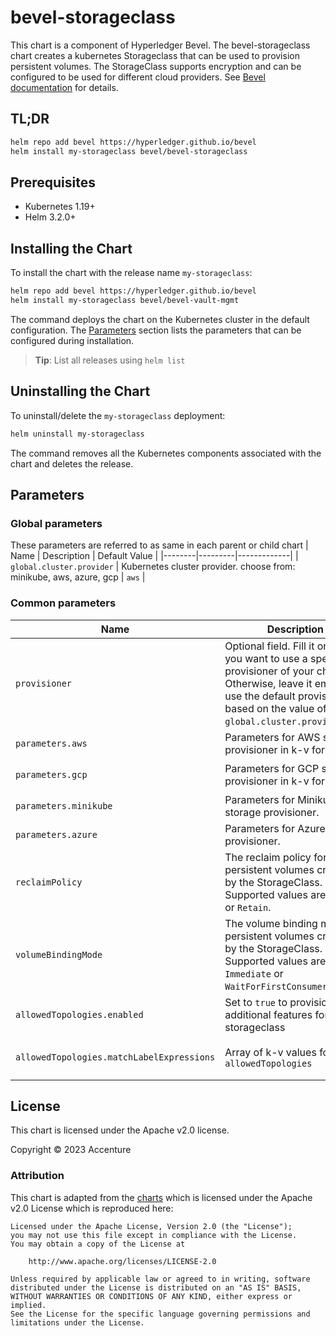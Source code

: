 [//]: # (##############################################################################################)
[//]: # (Copyright Accenture. All Rights Reserved.)
[//]: # (SPDX-License-Identifier: Apache-2.0)
[//]: # (##############################################################################################)
# bevel-storageclass

This chart is a component of Hyperledger Bevel. The bevel-storageclass chart creates a kubernetes Storageclass that can be used to provision persistent volumes. The StorageClass supports encryption and can be configured to be used for different cloud providers. See [Bevel documentation](https://hyperledger-bevel.readthedocs.io/en/latest/) for details.

## TL;DR

```bash
helm repo add bevel https://hyperledger.github.io/bevel
helm install my-storageclass bevel/bevel-storageclass
```

## Prerequisites

- Kubernetes 1.19+
- Helm 3.2.0+

## Installing the Chart

To install the chart with the release name `my-storageclass`:

```bash
helm repo add bevel https://hyperledger.github.io/bevel
helm install my-storageclass bevel/bevel-vault-mgmt
```

The command deploys the chart on the Kubernetes cluster in the default configuration. The [Parameters](#parameters) section lists the parameters that can be configured during installation.

> **Tip**: List all releases using `helm list`

## Uninstalling the Chart

To uninstall/delete the `my-storageclass` deployment:

```bash
helm uninstall my-storageclass
```

The command removes all the Kubernetes components associated with the chart and deletes the release.

## Parameters

### Global parameters

These parameters are referred to as same in each parent or child chart
| Name   | Description  | Default Value |
|--------|---------|-------------|
| `global.cluster.provider` | Kubernetes cluster provider. choose from: minikube, aws, azure, gcp | `aws`  |

### Common parameters

| Name | Description    | Default Value     |
| -------------| ---------------------| -------------     |
| `provisioner`  | Optional field. Fill it only if you want to use a specific provisioner of your choice.<br>Otherwise, leave it empty to use the default provisioner based on the value of `global.cluster.provider`field.  | `""`   |
| `parameters.aws`       | Parameters for AWS storage provisioner in k-v format.  | `encrypted: "true"`  |
| `parameters.gcp`       | Parameters for GCP storage provisioner in k-v format.        | `type: pd-standard`<br>`fstype: ext4`<br>`replicationtype: none` |
| `parameters.minikube`  | Parameters for Minikube storage provisioner.   | `encrypted: "true"`   |
| `parameters.azure`  | Parameters for Azure storage provisioner.   | `skuName: StandardSSD_LRS`<br>`kind: Managed`   |
| `reclaimPolicy`   | The reclaim policy for persistent volumes created by the StorageClass. Supported values are: `Delete` or `Retain`. | `Delete`        |
| `volumeBindingMode`| The volume binding mode for persistent volumes created by the StorageClass. Supported values are: `Immediate` or `WaitForFirstConsumer`.| `Immediate`  |
| `allowedTopologies.enabled` | Set to `true` to provision for additional features for the storageclass| `true` |
| `allowedTopologies.matchLabelExpressions` | Array of k-v values for `allowedTopologies`   | `- key: failure-domain.beta.kubernetes.io/zone`<br>`values:`<br>`- "eu-west-1a"` |


## License

This chart is licensed under the Apache v2.0 license.

Copyright &copy; 2023 Accenture

### Attribution

This chart is adapted from the [charts](https://hyperledger.github.io/bevel/) which is licensed under the Apache v2.0 License which is reproduced here:

```
Licensed under the Apache License, Version 2.0 (the "License");
you may not use this file except in compliance with the License.
You may obtain a copy of the License at

    http://www.apache.org/licenses/LICENSE-2.0

Unless required by applicable law or agreed to in writing, software
distributed under the License is distributed on an "AS IS" BASIS,
WITHOUT WARRANTIES OR CONDITIONS OF ANY KIND, either express or implied.
See the License for the specific language governing permissions and
limitations under the License.
```
